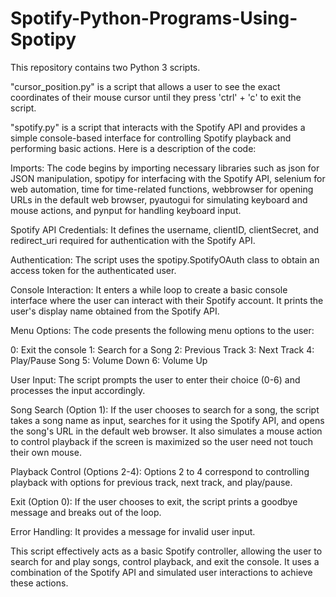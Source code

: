 # Spotify-Python-Programs-Using-Spotipy

This repository contains two Python 3 scripts.

"cursor_position.py" is a script that allows a user to see the exact coordinates of their mouse cursor until they press 'ctrl' + 'c' to exit the script.

"spotify.py" is a script that interacts with the Spotify API and provides a simple console-based interface for controlling Spotify playback and performing basic actions. Here is a description of the code:

Imports: The code begins by importing necessary libraries such as json for JSON manipulation, spotipy for interfacing with the Spotify API, selenium for web automation, time for time-related functions, webbrowser for opening URLs in the default web browser, pyautogui for simulating keyboard and mouse actions, and pynput for handling keyboard input.

Spotify API Credentials: It defines the username, clientID, clientSecret, and redirect_uri required for authentication with the Spotify API.

Authentication: The script uses the spotipy.SpotifyOAuth class to obtain an access token for the authenticated user.

Console Interaction: It enters a while loop to create a basic console interface where the user can interact with their Spotify account. It prints the user's display name obtained from the Spotify API.

Menu Options: The code presents the following menu options to the user:

0: Exit the console
1: Search for a Song
2: Previous Track
3: Next Track
4: Play/Pause Song
5: Volume Down
6: Volume Up

User Input: The script prompts the user to enter their choice (0-6) and processes the input accordingly.

Song Search (Option 1): If the user chooses to search for a song, the script takes a song name as input, searches for it using the Spotify API, and opens the song's URL in the default web browser. It also simulates a mouse action to control playback if the screen is maximized so the user need not touch their own mouse.

Playback Control (Options 2-4): Options 2 to 4 correspond to controlling playback with options for previous track, next track, and play/pause.

Exit (Option 0): If the user chooses to exit, the script prints a goodbye message and breaks out of the loop.

Error Handling: It provides a message for invalid user input.

This script effectively acts as a basic Spotify controller, allowing the user to search for and play songs, control playback, and exit the console. It uses a combination of the Spotify API and simulated user interactions to achieve these actions.
